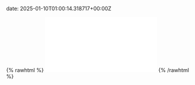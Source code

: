 date: 2025-01-10T01:00:14.318717+00:00Z


{% rawhtml %}
<embed src="./hidewall.io-http.html" type="text/html">
{% /rawhtml %}